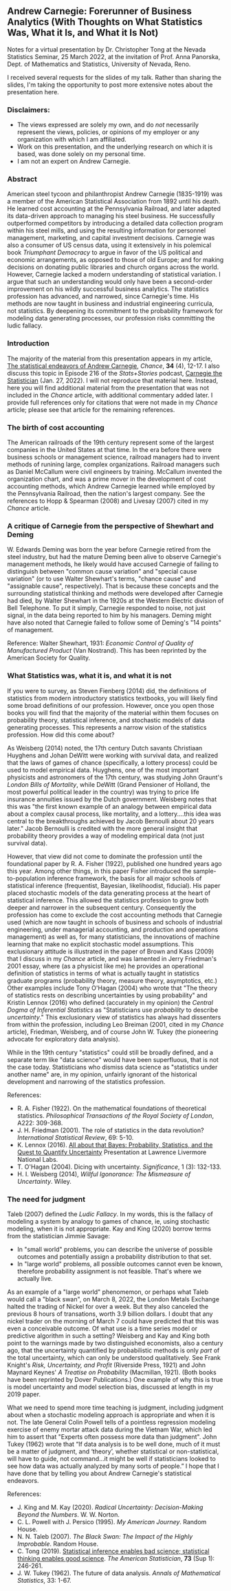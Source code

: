 ## Andrew Carnegie:  Forerunner of Business Analytics (With Thoughts on What Statistics Was, What it Is, and What it Is Not)


Notes for a virtual presentation by Dr. Christopher Tong at the Nevada Statistics Seminar, 25 March 2022, at the invitation of Prof. Anna Panorska, Dept. of Mathematics and Statistics, University of Nevada, Reno.

I received several requests for the slides of my talk.  Rather than sharing the slides, I'm taking the opportunity to post more extensive notes about the presentation here.

### Disclaimers:

- The views expressed are solely my own, and do *not* necessarily represent the views, policies, or opinions of my employer or any organization with which I am affiliated.
- Work on this presentation, and the underlying research on which it is based, was done solely on my personal time.
- I am not an expert on Andrew Carnegie.

### Abstract

American steel tycoon and philanthropist Andrew Carnegie (1835-1919) was a member of the American Statistical Association from 1892 until his death. He learned cost accounting at the Pennsylvania Railroad, and later adapted its data-driven approach to managing his steel business.  He successfully outperformed competitors by introducing a detailed data collection program within his steel mills, and using the resulting information for personnel management, marketing, and capital investment decisions. Carnegie was also a consumer of US census data, using it extensively in his polemical book *Triumphant Democracy* to argue in favor of the US political and economic arrangements, as opposed to those of old Europe; and for making decisions on donating public libraries and church organs across the world. However, Carnegie lacked a modern understanding of statistical variation. I argue that such an understanding would only have been a second-order improvement on his wildly successful business analytics.  The statistics profession has advanced, and narrowed, since Carnegie's time.  His methods are now taught in business and industrial engineering curricula, not statistics.  By deepening its commitment to the probability framework for modeling data generating processes, our profession risks committing the ludic fallacy.

### Introduction

The majority of the material from this presentation appears in my article, [The statistical endeavors of Andrew Carnegie](https://doi.org/10.1080/09332480.2021.2003633),  *Chance*, **34** (4), 12-17.  I also discuss this topic in Episode 216 of the *Stats+Stories* podcast, [Carnegie the Statistician](https://statsandstories.net/economics1/carnegie-the-statistician) (Jan. 27, 2022).  I will not reproduce that material here.  Instead, here you will find additional material from the presentation that was not included in the *Chance* article, with additional commentary added later.  I provide full references only for citations that were not made in my *Chance* article; please see that article for the remaining references.

### The birth of cost accounting

The American railroads of the 19th century represent some of the largest companies in the United States at that time.  In the era before there were business schools or management science, railroad managers had to invent methods of runining large, complex organizations.  Railroad managers such as Daniel McCallum were civil engineers by training.  McCallum invented the organization chart, and was a prime mover in the development of cost accounting methods, which Andrew Carnegie learned while employed by the Pennsylvania Railroad, then the nation's largest company.  See the references to Hopp & Spearman (2008) and Livesay (2007) cited in my *Chance* article.

### A critique of Carnegie from the perspective of Shewhart and Deming

W. Edwards Deming was born the year before Carnegie retired from the steel industry, but had the mature Deming been alive to observe Carnegie's management methods, he likely would have accused Carnegie of failing to distinguish between "common cause variation" and "special cause variation" (or to use Walter Shewhart's terms, "chance cause" and "assignable cause", respectively).  That is because these concepts and the surrounding statistical thinking and methods were developed after Carnegie had died, by Walter Shewhart in the 1920s at the Western Electric division of Bell Telephone.  To put it simply, Carnegie responded to noise, not just signal, in the data being reported to him by his managers.  Deming might have also noted that Carnegie failed to follow some of Deming's "14 points" of management.

Reference:  Walter Shewhart, 1931:  *Economic Control of Quality of Manufactured Product* (Van Nostrand).  This has been reprinted by the American Society for Quality.

### What Statistics was, what it is, and what it is not

If you were to survey, as Steven Fienberg (2014) did, the definitions of statistics from modern introductory statistics textbooks, you will likely find some broad definitions of our profession.  However, once you open those books you will find that the majority of the material within them focuses on probability theory, statistical inference, and stochastic models of data generating processes.  This represents a narrow vision of the statistics profession.  How did this come about?

As Weisberg (2014) noted, the 17th century Dutch savants Christiaan Huyghens and Johan DeWitt were working with survival data, and realized that the laws of games of chance (specifically, a lottery process)  could be used to model empirical data.  Huyghens, one of the most important physicists and astronomers of the 17th century, was studying John Graunt's *London Bills of Mortality*, while DeWitt (Grand Pensioner of Holland, the most powerful political leader in the country) was trying to price life insurance annuities issued by the Dutch government.  Weisberg notes that this was "the first known example of an analogy between empirical data about a complex causal process, like mortality, and a lottery....this idea was central to the breakthroughs achieved by Jacob Bernoulli about 20 years later."  Jacob Bernoulli is credited with the more general insight that probability theory provides a way of modeling empirical data (not just survival data).

However, that view did not come to dominate the profession until the foundational paper by R. A. Fisher (1922), published one hundred years ago this year.  Among other things, in this paper Fisher introduced the sample-to-population inference framework, the basis for all major schools of statistical inference (frequentist, Bayesian, likelihoodist, fiducial).  His paper placed stochastic models of the data generating process at the heart of statistical inference.  This allowed the statistics profession to grow both deeper and narrower in the subsequent century.  Consequently the profession has come to exclude the cost accounting methods that Carnegie used (which are now taught in schools of business and schools of industrial engineering, under managerial accounting, and production and operations management) as well as, for many statisticians, the innovations of machine learning that make no explicit stochastic model assumptions.  This exclusionary attitude is illustrated in the paper of Brown and Kass (2009) that I discuss in my *Chance* article, and was lamented in Jerry Friedman's 2001 essay, where (as a physicist like me) he provides an operational definition of statistics in terms of what is actually taught in statistics graduate programs (probability theory, measure theory, asymptotics, etc.)  Other examples include Tony O'Hagan (2004) who wrote that "The theory of statistics rests on describing uncertainties by using probability" and Kristin Lennox (2016) who defined (accurately in my opinion)  the *Central Dogma of Inferential Statistics* as "Statisticians use *probability* to describe *uncertainty*."  This exclusionary view of statistics has always had dissenters from within the profession, including Leo Breiman (2001, cited in my *Chance* article), Friedman, Weisberg, and of course John W. Tukey (the pioneering advocate for exploratory data analysis).

While in the 19th century "statistics" could still be broadly defined, and a separate term like "data science" would have been superfluous, that is not the case today.  Statisticians who dismiss data science as "statistics under another name" are, in my opinion, unfairly ignorant of the historical development and narrowing of the statistics profession.

References:

- R. A. Fisher (1922).  On the mathematical foundations of theoretical statistics.  *Philosophical Transactions of the Royal Society of London*, A222:  309-368.
- J. H. Friedman (2001).  The role of statistics in the data revolution?  *International Statistical Review*, 69:  5-10.
- K. Lennox (2016).  [All about that Bayes:  Probability, Statistics, and the Quest to Quantify Uncertainty](https://www.youtube.com/watch?v=eDMGDhyDxuY)  Presentation at Lawrence Livermore National Labs.  
- T. O'Hagan (2004).  Dicing with uncertainty.  *Significance*, 1 (3):  132-133.
- H. I. Weisberg (2014), *Willful Igonorance:  The Mismeasure of Uncertainty*.  Wiley.

### The need for judgment

Taleb (2007) defined the *Ludic Fallacy*.  In my words, this is the fallacy of modeling a system by analogy to games of chance, ie, using stochastic modeling, when it is not appropriate.  Kay and King (2020) borrow terms from the statistician Jimmie Savage:
- In "small world" problems, you can describe the universe of possible outcomes and potentially assign a probability distribution to that set.
- In "large world" problems, all possible outcomes cannot even be known, therefore probability assignment is not feasible.  That's where we actually live.

As an example of a "large world" phenomemon, or perhaps what Taleb would call a "black swan", on March 8, 2022, the London Metals Exchange halted the trading of Nickel for over a week.  But they also canceled the previous 8 hours of transations, worth 3.9 billion dollars.  I doubt that any nickel trader on the morning of March 7 could have predicted that this was even a conceivable outcome.  Of what use is a time series model or predictive algorithm in such a setting?
Weisberg and Kay and King both point to the warnings made by two distinguished economists, also a century ago, that the uncertainty quantified by probabilistic methods is only *part* of the total uncertainty, which can only be understood qualitatively.  See Frank Knight's *Risk, Uncertainty, and Profit* (Riverside Press, 1921) and John Maynard Keynes' *A Treatise on Probability* (Macmillan, 1921).  (Both books have been reprinted by Dover Publications.)  One example of why this is true is model uncertainty and model selection bias, discussed at length in my 2019 paper.

What we need to spend more time teaching is judgment, including judgment about when a stochastic modeling approach is appropriate and when it is not.  The late General Colin Powell tells of a pointless regression modeling exercise of enemy mortar attack data during the Vietnam War, which led him to assert that "Experts often possess more data than judgment".  John Tukey (1962) wrote that “If data analysis is to be well done, much of it must be a matter of judgment, and ‘theory’, whether statistical or non-statistical, will have to guide, not command...it might be well if statisticians looked to see how data was actually analyzed by many sorts of people.”  I hope that I have done that by telling you about Andrew Carnegie's statistical endeavors.

References:
- J. King and M. Kay (2020).  *Radical Uncertainty:  Decision-Making Beyond the Numbers*.  W. W. Norton.
- C. L. Powell with J. Persico (1995).  *My American Journey*.  Random House.
- N. N. Taleb (2007).  *The Black Swan:  The Impact of the Highly Improbable*.  Random House.
- C. Tong (2019).  [Statistical inference enables bad science; statistical thinking enables good science](https://doi.org/10.1080/00031305.2018.1518264).  *The American Statistician*, **73** (Sup 1): 246-261.  
- J. W. Tukey (1962).  The future of data analysis.  *Annals of Mathematical Statistics*, 33:  1-67.

